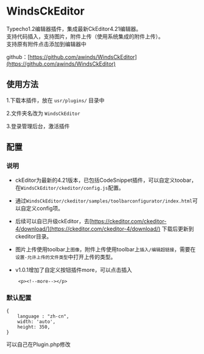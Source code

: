 # WindsCkEditor

Typecho1.2编辑器插件，集成最新CkEditor4.21编辑器。  
支持代码插入，支持图片，附件上传（使用系统集成的附件上传）。  
支持原有附件点击添加到编辑器中
 
github：[https://github.com/awinds/WindsCkEditor](https://github.com/awinds/WindsCkEditor) 

## 使用方法  

1.下载本插件，放在 `usr/plugins/` 目录中

2.文件夹名改为 `WindsCkEditor`

3.登录管理后台，激活插件

## 配置

### 说明
- ckEditor为最新的4.21版本，已包括CodeSnippet插件，可以自定义toobar，在`WindsCkEditor/ckeditor/config.js`配置。

- 通过`WindsCkEditor/ckeditor/samples/toolbarconfigurator/index.html`可以自定义config项。  

- 后续可以自已升级ckEditor，去[https://ckeditor.com/ckeditor-4/download/](https://ckeditor.com/ckeditor-4/download/) 下载后更新到ckeditor目录。

- 图片上传使用toolbar上`图像`，附件上传使用toolbar上`插入/编辑超链接`，需要在`设置-允许上传的文件类型`中打开上传的类型。  

- v1.0.1增加了自定义按钮插件more，可以点击插入
    ```$html
     <p><!--more--></p>
     ```


### 默认配置
```
{  
    language : "zh-cn",  
    width: 'auto',  
    height: 350,  
}
```
可以自己在Plugin.php修改  